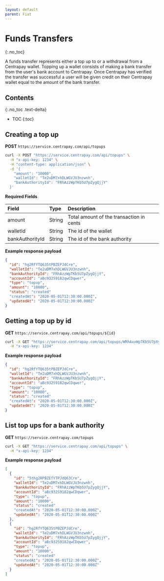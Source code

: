 ```yaml
---
layout: default
parent: Fiat
---
```


# Funds Transfers
{:.no_toc}

A funds transfer represents either a top up to or a withdrawal from a Centrapay wallet. Topping up a wallet consists of making a bank transfer from the user's bank account to Centrapay. Once Centrapay has verified the transfer was successful a user will be given credit on their Centrapay wallet equal to the amount of the bank transfer.

## Contents
{:.no_toc .text-delta}

* TOC
{:toc}


## Creating a top up

**POST** `https://service.centrapay.com/api/topups`

```sh
curl -X POST "https://service.centrapay.com/api/topups" \
  -H "x-api-key: 1234" \
  -H "content-type: application/json" \
  -d '{
    "amount": "10000",
    "walletId": "Te2uDM7xhDLWGVJU3nzwnh",
    "bankAuthorityId": "FRhAzzWpTKb5U7pZygQjjY"
  }'
```

**Required Fields**

|      Field      |  Type  |               Description                |
|:--------------- |:------ |:---------------------------------------- |
| amount          | String | Total amount of the transaction in cents |
| walletId        | String | The id of the wallet                     |
| bankAuthorityId | String | The id of the bank authority             |

**Example response payload**

```json
{
  "id": "hg2RfYTQ635tPBZEPJdCre",
  "walletId": "Te2uDM7xhDLWGVJU3nzwnh",
  "bankAuthorityId": "FRhAzzWpTKb5U7pZygQjjY",
  "accountId": "aBc932S9182qwCDqwer",
  "type": "topup",
  "amount": "10000",
  "status": "created"
  "createdAt": "2020-05-01T12:30:00.000Z",
  "updatedAt": "2020-05-01T12:30:00.000Z"
}
```

## Getting a top up by id

**GET** `https://service.centrapay.com/api/topups/${id}`

```sh
curl -X GET "https://service.centrapay.com/api/topups/WRhAxxWpTKb5U7pXyxQjjY" \
  -H "x-api-key: 1234"
```

**Example response payload**

```json
{
  "id": "hg2RfYTQ635tPBZEPJdCre",
  "walletId": "Te2uDM7xhDLWGVJU3nzwnh",
  "bankAuthorityId": "FRhAzzWpTKb5U7pZygQjjY",
  "accountId": "aBc932S9182qwCDqwer",
  "type": "topup",
  "amount": "10000",
  "status": "created"
  "createdAt": "2020-05-01T12:30:00.000Z",
  "updatedAt": "2020-05-01T12:30:00.000Z"
}
```

## List top ups for a bank authority

**GET** `https://service.centrapay.com/topups`

```sh
curl -X GET "https://service.centrapay.com/api/topups" \
  -H "x-api-key: 1234"
```

**Example response payload**

```json
[
  {
    "id": "5thg2RPBZEfYTPJdQ63Cre",
    "walletId": "Te2uDM7xhDLWGVJU3nzwnh",
    "bankAuthorityId": "FRhAzzWpTKb5U7pZygQjjY",
    "accountId": "aBc932S9182qwCDqwer",
    "type": "topup",
    "amount": "10000",
    "status": "created"
    "createdAt": "2020-05-01T12:30:00.000Z",
    "updatedAt": "2020-05-01T12:30:00.000Z"
  },
  {
    "id": "hg2RfYTQ635tPBZEPJdCre",
    "walletId": "Te2uDM7xhDLWGVJU3nzwnh",
    "bankAuthorityId": "FRhAzzWpTKb5U7pZygQjjY",
    "accountId": "aBc932S9182qwCDqwer",
    "type": "topup",
    "amount": "10000",
    "status": "created"
    "createdAt": "2020-05-01T12:30:00.000Z",
    "updatedAt": "2020-05-01T12:30:00.000Z"
  }
]
```
